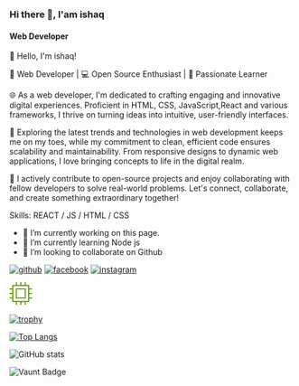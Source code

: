 ### Hi there 👋, I'am ishaq
#### Web Developer
👋 Hello, I'm ishaq!

🚀 Web Developer | 💻 Open Source Enthusiast | 🌟 Passionate Learner

🌐 As a web developer, I'm dedicated to crafting engaging and innovative digital experiences. Proficient in HTML, CSS, JavaScript,React and various frameworks, I thrive on turning ideas into intuitive, user-friendly interfaces.

🔭 Exploring the latest trends and technologies in web development keeps me on my toes, while my commitment to clean, efficient code ensures scalability and maintainability. From responsive designs to dynamic web applications, I love bringing concepts to life in the digital realm.

🌱 I actively contribute to open-source projects and enjoy collaborating with fellow developers to solve real-world problems. Let's connect, collaborate, and create something extraordinary together!

Skills: REACT / JS / HTML / CSS

- 🔭 I’m currently working on this page. 
- 🌱 I’m currently learning Node js 
- 👯 I’m looking to collaborate on Github 


[<img src='https://cdn.jsdelivr.net/npm/simple-icons@3.0.1/icons/github.svg' alt='github' height='40'>](https://github.com/ishaq60)  [<img src='https://cdn.jsdelivr.net/npm/simple-icons@3.0.1/icons/facebook.svg' alt='facebook' height='40'>](https://www.facebook.com/https://www.facebook.com/ishaqshamim243/)  [<img src='https://cdn.jsdelivr.net/npm/simple-icons@3.0.1/icons/instagram.svg' alt='instagram' height='40'>](https://www.instagram.com/https://www.instagram.com/ishaqshamim221//)  

<a href='https://docs.github.com/en/developers'><img src='https://raw.githubusercontent.com/acervenky/animated-github-badges/master/assets/devbadge.gif' width='40' height='40'></a> 

[![trophy](https://github-profile-trophy.vercel.app/?username=ishaq60)](https://github.com/ryo-ma/github-profile-trophy)

[![Top Langs](https://github-readme-stats.vercel.app/api/top-langs/?username=ishaq60)](https://github.com/anuraghazra/github-readme-stats)

![GitHub stats](https://github-readme-stats.vercel.app/api?username=ishaq60&show_icons=true&count_private=true)  

![Vaunt Badge](https://api.vaunt.dev/v1/github/entities/ishaq60/contributions?format=svg&private=true)  

